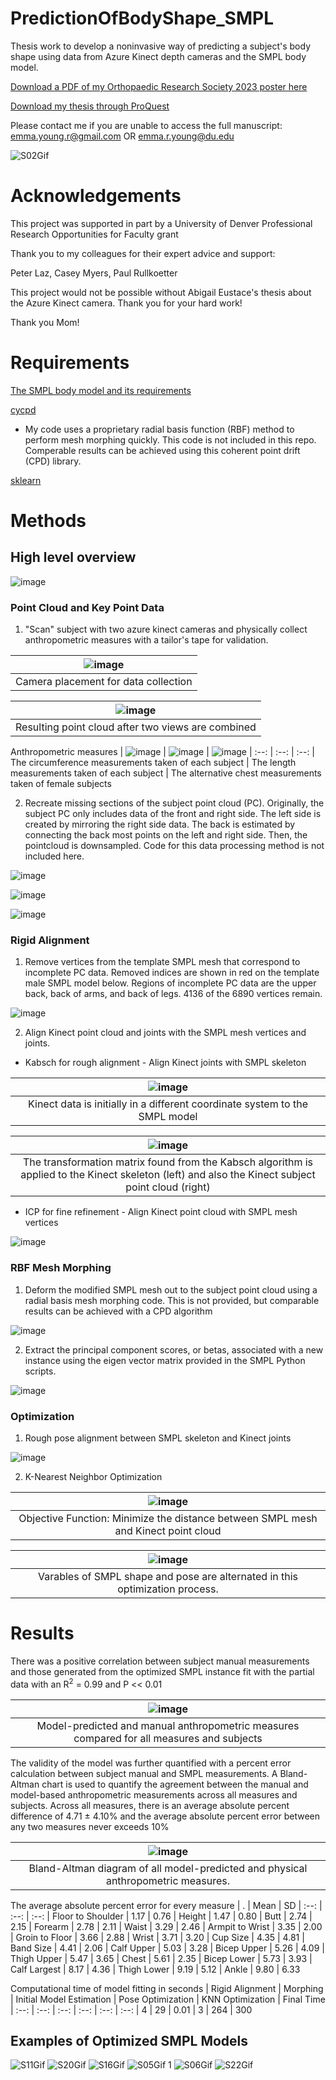 # PredictionOfBodyShape_SMPL
Thesis work to develop a noninvasive way of predicting a subject's body shape using data from Azure Kinect depth cameras and the SMPL body model.

[Download a PDF of my Orthopaedic Research Society 2023 poster here](https://tinyurl.com/bdctxjku)

[Download my thesis through ProQuest](https://www.proquest.com/docview/2840141315)

Please contact me if you are unable to access the full manuscript: emma.young.r@gmail.com OR emma.r.young@du.edu

![S02Gif](https://user-images.githubusercontent.com/67296859/218332402-98c949fc-e8ad-4844-a71b-65745d4b6e06.gif) 

# Acknowledgements 
This project was supported in part by a University of Denver Professional Research Opportunities for Faculty grant

Thank you to my colleagues for their expert advice and support:

Peter Laz, Casey Myers, Paul Rullkoetter

This project would not be possible without Abigail Eustace's thesis about the Azure Kinect camera. Thank you for your hard work!

Thank you Mom!

# Requirements
[The SMPL body model and its requirements](https://smpl.is.tue.mpg.de/)

[cycpd](https://github.com/gattia/cycpd)
* My code uses a proprietary radial basis function (RBF) method to perform mesh morphing quickly. This code is not included in this repo. Comperable results can be achieved using this coherent point drift (CPD) library.

[sklearn](https://scikit-learn.org/stable/index.html) 

# Methods
## High level overview

![image](https://github.com/EmmaRYoung/PredictionOfBodyShape_SMPL/assets/67296859/690f1c11-27bc-4756-b532-5da98f765411)


### Point Cloud and Key Point Data
1. "Scan" subject with two azure kinect cameras and physically collect anthropometric measures with a tailor's tape for validation.
   
| ![image](https://github.com/EmmaRYoung/PredictionOfBodyShape_SMPL/assets/67296859/37651069-8549-4409-8dc1-9bf2df121769)
| :--:
| Camera placement for data collection

| ![image](https://github.com/EmmaRYoung/PredictionOfBodyShape_SMPL/assets/67296859/6d48fa08-811f-46e5-bc21-cdb5aef4b2b0)
| :--:
| Resulting point cloud after two views are combined

Anthropometric measures
| ![image](https://github.com/EmmaRYoung/PredictionOfBodyShape_SMPL/assets/67296859/2bddacd5-aa60-4761-aa12-5aa57638d465) | ![image](https://github.com/EmmaRYoung/PredictionOfBodyShape_SMPL/assets/67296859/942f966d-0095-4b94-b5c3-cc2f992f3804) | ![image](https://github.com/EmmaRYoung/PredictionOfBodyShape_SMPL/assets/67296859/ffacb928-759d-4ff2-abd5-3b4cbcef951c)
| :--: | :--: | :--:
| The circumference measurements taken of each subject | The length measurements taken of each subject | The alternative chest measurements taken of female subjects


2. Recreate missing sections of the subject point cloud (PC).
Originally, the subject PC only includes data of the front and right side. The left side is created by mirroring the right side data. The back is estimated by connecting the back most points on the left and right side. Then, the pointcloud is downsampled. Code for this data processing method is not included here.   

![image](https://github.com/EmmaRYoung/PredictionOfBodyShape_SMPL/assets/67296859/afb5db8f-88e4-4102-9929-73d4a46d09c7)

![image](https://github.com/EmmaRYoung/PredictionOfBodyShape_SMPL/assets/67296859/3ad577d7-4cf2-4031-a0ec-5da666f1c93d)

![image](https://github.com/EmmaRYoung/PredictionOfBodyShape_SMPL/assets/67296859/bccc00c0-bc33-4fe2-8d7f-9b40e85108e7)

### Rigid Alignment

1. Remove vertices from the template SMPL mesh that correspond to incomplete PC data. Removed indices are shown in red on the template male SMPL model below.
Regions of incomplete PC data are the upper back, back of arms, and back of legs. 4136 of the 6890 vertices remain.

![image](https://user-images.githubusercontent.com/67296859/218335092-cf6a6f0b-09e5-4930-8109-83e0a0b8f7b4.png) 

2. Align Kinect point cloud and joints with the SMPL mesh vertices and joints.
* Kabsch for rough alignment - Align Kinect joints with SMPL skeleton
  
| ![image](https://github.com/EmmaRYoung/PredictionOfBodyShape_SMPL/assets/67296859/3a8517c0-2a40-4d0d-b6e7-0aeaa977bf78)
| :--:
| Kinect data is initially in a different coordinate system to the SMPL model


| ![image](https://github.com/EmmaRYoung/PredictionOfBodyShape_SMPL/assets/67296859/d83f30ca-2c86-4739-a033-bf928e0b2fa7)
| :--:
| The transformation matrix found from the Kabsch algorithm is applied to the Kinect skeleton (left) and also the Kinect subject point cloud (right)

* ICP for fine refinement - Align Kinect point cloud with SMPL mesh vertices
  
![image](https://github.com/EmmaRYoung/PredictionOfBodyShape_SMPL/assets/67296859/6c9848ee-0e20-4196-b58a-b3be51d4ada2)



### RBF Mesh Morphing
1. Deform the modified SMPL mesh out to the subject point cloud using a radial basis mesh morphing code. This is not provided, but comparable results can be achieved with a CPD algorithm 

![image](https://github.com/EmmaRYoung/PredictionOfBodyShape_SMPL/assets/67296859/6550671d-f4e3-4023-8531-3eeb6cdd9fe6)


2. Extract the principal component scores, or betas, associated with a new instance using the eigen vector matrix provided in the SMPL Python scripts. 

![image](https://github.com/EmmaRYoung/PredictionOfBodyShape_SMPL/assets/67296859/e675749c-4bd6-47cf-b209-4a43d6dbcd67)



### Optimization

1. Rough pose alignment between SMPL skeleton and Kinect joints

![image](https://github.com/EmmaRYoung/PredictionOfBodyShape_SMPL/assets/67296859/f03a35de-162e-44d4-a1f9-fd65d749f255)


2. K-Nearest Neighbor Optimization 

| ![image](https://github.com/EmmaRYoung/PredictionOfBodyShape_SMPL/assets/67296859/e54baa14-cbc5-414d-8210-12a43cd7940c)
| :--:
| Objective Function: Minimize the distance between SMPL mesh and Kinect point cloud​

| ![image](https://github.com/EmmaRYoung/PredictionOfBodyShape_SMPL/assets/67296859/814c8d23-7e4d-489b-a643-0584754195ca)
| :--:
| Varables of SMPL shape and pose are alternated in this optimization process. 

# Results
There was a positive correlation between subject manual measurements and those generated from the optimized SMPL instance fit with the partial data with an R<sup>2</sup> = 0.99 and P << 0.01 

| ![image](https://github.com/EmmaRYoung/PredictionOfBodyShape_SMPL/assets/67296859/e3b4fea4-19db-4bc8-957d-b408777bb427)
| :--:
| Model-predicted and manual anthropometric​ measures compared for all measures and subjects


The validity of the model was further quantified with a percent error calculation between subject manual and SMPL measurements. A Bland-Altman chart is used to quantify the agreement between the manual and model-based anthropometric measurements across all measures and subjects. Across all measures, there is an average absolute percent difference of 4.71 ± 4.10% and the average absolute percent error between any two measures never exceeds 10% 

| ![image](https://github.com/EmmaRYoung/PredictionOfBodyShape_SMPL/assets/67296859/7154ddc0-39fc-4ff8-984a-c4815a09309c)
| :--:
| Bland-Altman diagram of all model-predicted and physical anthropometric measures. 

The average absolute percent error for every measure
| . | Mean | SD
| :--: | :--: | :--:
| Floor to Shoulder | 1.17 | 0.76
| Height | 1.47 | 0.80 
| Butt | 2.74 | 2.15
| Forearm | 2.78 | 2.11
| Waist | 3.29 | 2.46
| Armpit to Wrist | 3.35 | 2.00
| Groin to Floor | 3.66 | 2.88
| Wrist | 3.71 | 3.20
| Cup Size | 4.35 | 4.81
| Band Size | 4.41 | 2.06
| Calf Upper | 5.03 | 3.28
| Bicep Upper | 5.26 | 4.09
| Thigh Upper | 5.47 | 3.65
| Chest | 5.61 | 2.35
| Bicep Lower | 5.73 | 3.93
| Calf Largest | 8.17 | 4.36
| Thigh Lower | 9.19 | 5.12
| Ankle | 9.80 | 6.33

Computational time of model fitting in seconds
| Rigid Alignment | Morphing | Initial Model Estimation | Pose Optimization | KNN Optimization | Final Time
| :--: | :--: | :--: | :--: | :--: | :--:
| 4 | 29 | 0.01 | 3 | 264 | 300

## Examples of Optimized SMPL Models 

![S11Gif](https://user-images.githubusercontent.com/67296859/218332432-0edd0de7-8b55-4e26-bb3a-1f9f71b6c103.gif) 
![S20Gif](https://user-images.githubusercontent.com/67296859/218332629-72865de4-bc88-4301-b0c6-f64767d11ad8.gif)
![S16Gif](https://user-images.githubusercontent.com/67296859/218332677-bff3f9f8-f339-4d18-8f1b-b96dddca54a6.gif)
![S05Gif 1](https://user-images.githubusercontent.com/67296859/218332913-d2bb02e3-c7d7-4d5c-b061-9c60496adec5.gif)
![S06Gif](https://user-images.githubusercontent.com/67296859/218333127-aedc46b3-5035-4a0f-8ba6-bf6774e34685.gif)
![S22Gif](https://user-images.githubusercontent.com/67296859/218332864-4648edcc-d5fa-4eaa-b31e-38d3a80d3038.gif)


